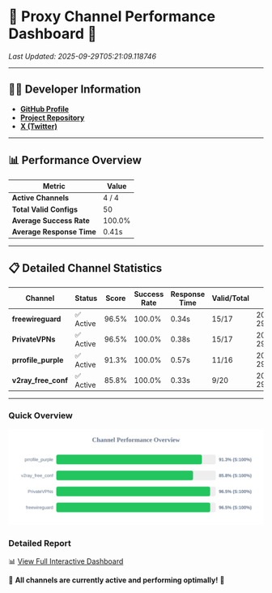 # 🌟 Proxy Channel Performance Dashboard 🌟

_Last Updated: 2025-09-29T05:21:09.118746_

---

## 👩‍💻 Developer Information

- **[GitHub Profile](https://github.com/4n0nymou3)**  
- **[Project Repository](https://github.com/4n0nymou3/multi-proxy-config-fetcher)**  
- **[X (Twitter)](https://x.com/4n0nymou3)**  

---

## 📊 Performance Overview

| Metric                | Value       |
|-----------------------|-------------|
| **Active Channels**   | 4 / 4       |
| **Total Valid Configs** | 50          |
| **Average Success Rate** | 100.0%      |
| **Average Response Time** | 0.41s       |

---

## 📋 Detailed Channel Statistics

| Channel          | Status     | Score  | Success Rate | Response Time | Valid/Total | Last Success               |
|------------------|------------|--------|--------------|---------------|-------------|----------------------------|
| **freewireguard**  | ✅ Active  | 96.5%  | 100.0% | 0.34s         | 15/17       | 2025-09-29T05:21:09.116953 |
| **PrivateVPNs**  | ✅ Active  | 96.5%  | 100.0% | 0.38s         | 15/17       | 2025-09-29T05:21:08.744375 |
| **prrofile_purple**  | ✅ Active  | 91.3%  | 100.0% | 0.57s         | 11/16       | 2025-09-29T05:21:07.927992 |
| **v2ray_free_conf**  | ✅ Active  | 85.8%  | 100.0% | 0.33s         | 9/20       | 2025-09-29T05:21:08.323415 |

---

### Quick Overview
<div align="center">
  <a href="https://raw.githubusercontent.com/nullluser/NullRepo/refs/heads/main/assets/channel_stats_chart.svg">
    <img src="https://raw.githubusercontent.com/nullluser/NullRepo/refs/heads/main/assets/channel_stats_chart.svg" alt="Source Performance Statistics" width="800">
  </a>
</div>

### Detailed Report
📊 [View Full Interactive Dashboard](https://htmlpreview.github.io/?https://github.com/nullluser/NullRepo/blob/main/assets/performance_report.html)

🎉 **All channels are currently active and performing optimally!** 🎉
